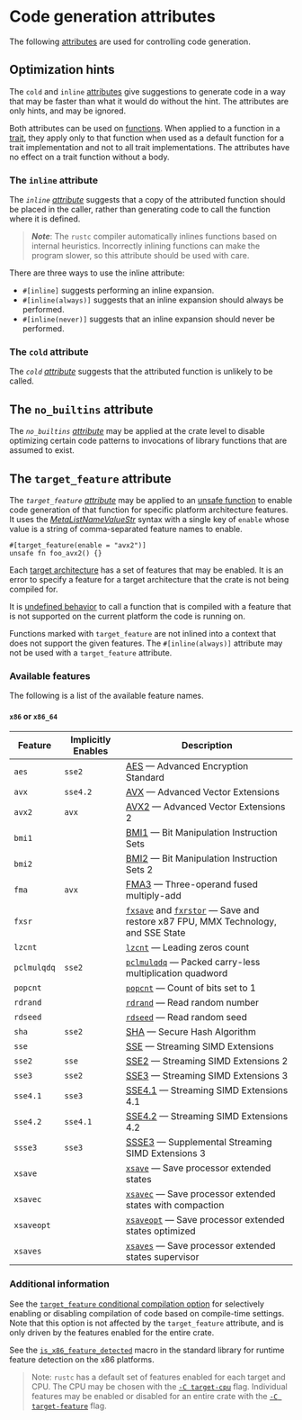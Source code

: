# Code generation attributes

The following [attributes] are used for controlling code generation.

## Optimization hints

The `cold` and `inline` [attributes] give suggestions to generate code in a
way that may be faster than what it would do without the hint. The attributes
are only hints, and may be ignored.

Both attributes can be used on [functions]. When applied to a function in a
[trait], they apply only to that function when used as a default function for
a trait implementation and not to all trait implementations. The attributes
have no effect on a trait function without a body.

### The `inline` attribute

The *`inline` [attribute]* suggests that a copy of the attributed function
should be placed in the caller, rather than generating code to call the
function where it is defined.

> ***Note***: The `rustc` compiler automatically inlines functions based on
> internal heuristics. Incorrectly inlining functions can make the program
> slower, so this attribute should be used with care.

There are three ways to use the inline attribute:

* `#[inline]` suggests performing an inline expansion.
* `#[inline(always)]` suggests that an inline expansion should always be
  performed.
* `#[inline(never)]` suggests that an inline expansion should never be
  performed.

### The `cold` attribute

The *`cold` [attribute]* suggests that the attributed function is unlikely to
be called.

## The `no_builtins` attribute

The *`no_builtins` [attribute]* may be applied at the crate level to disable
optimizing certain code patterns to invocations of library functions that are
assumed to exist.

## The `target_feature` attribute

The *`target_feature` [attribute]* may be applied to an [unsafe function] to
enable code generation of that function for specific platform architecture
features. It uses the [_MetaListNameValueStr_] syntax with a single key of
`enable` whose value is a string of comma-separated feature names to enable.

```rust,ignore
#[target_feature(enable = "avx2")]
unsafe fn foo_avx2() {}
```

Each [target architecture] has a set of features that may be enabled. It is an
error to specify a feature for a target architecture that the crate is not
being compiled for.

It is [undefined behavior] to call a function that is compiled with a feature
that is not supported on the current platform the code is running on.

Functions marked with `target_feature` are not inlined into a context that
does not support the given features. The `#[inline(always)]` attribute may not
be used with a `target_feature` attribute.

### Available features

The following is a list of the available feature names.

#### `x86` or `x86_64`

Feature     | Implicitly Enables | Description
------------|--------------------|-------------------
`aes`       | `sse2`   | [AES] — Advanced Encryption Standard
`avx`       | `sse4.2` | [AVX] — Advanced Vector Extensions
`avx2`      | `avx`    | [AVX2] — Advanced Vector Extensions 2
`bmi1`      |          | [BMI1] — Bit Manipulation Instruction Sets
`bmi2`      |          | [BMI2] — Bit Manipulation Instruction Sets 2
`fma`       | `avx`    | [FMA3] — Three-operand fused multiply-add
`fxsr`      |          | [`fxsave`] and [`fxrstor`] — Save and restore x87 FPU, MMX Technology, and SSE State
`lzcnt`     |          | [`lzcnt`] — Leading zeros count
`pclmulqdq` | `sse2`   | [`pclmulqdq`] — Packed carry-less multiplication quadword
`popcnt`    |          | [`popcnt`] — Count of bits set to 1
`rdrand`    |          | [`rdrand`] — Read random number
`rdseed`    |          | [`rdseed`] — Read random seed
`sha`       | `sse2`   | [SHA] — Secure Hash Algorithm
`sse`       |          | [SSE] — Streaming SIMD Extensions
`sse2`      | `sse`    | [SSE2] — Streaming SIMD Extensions 2
`sse3`      | `sse2`   | [SSE3] — Streaming SIMD Extensions 3
`sse4.1`    | `sse3`   | [SSE4.1] — Streaming SIMD Extensions 4.1
`sse4.2`    | `sse4.1` | [SSE4.2] — Streaming SIMD Extensions 4.2
`ssse3`     | `sse3`   | [SSSE3] — Supplemental Streaming SIMD Extensions 3
`xsave`     |          | [`xsave`] — Save processor extended states
`xsavec`    |          | [`xsavec`] — Save processor extended states with compaction
`xsaveopt`  |          | [`xsaveopt`] — Save processor extended states optimized
`xsaves`    |          | [`xsaves`] — Save processor extended states supervisor

[AES]: https://en.wikipedia.org/wiki/AES_instruction_set
[AVX]: https://en.wikipedia.org/wiki/Advanced_Vector_Extensions
[AVX2]: https://en.wikipedia.org/wiki/Advanced_Vector_Extensions#AVX2
[BMI1]: https://en.wikipedia.org/wiki/Bit_Manipulation_Instruction_Sets
[BMI2]: https://en.wikipedia.org/wiki/Bit_Manipulation_Instruction_Sets#BMI2
[FMA3]: https://en.wikipedia.org/wiki/FMA_instruction_set
[`fxsave`]: https://www.felixcloutier.com/x86/fxsave
[`fxrstor`]: https://www.felixcloutier.com/x86/fxrstor
[`lzcnt`]: https://www.felixcloutier.com/x86/lzcnt
[`pclmulqdq`]: https://www.felixcloutier.com/x86/pclmulqdq
[`popcnt`]: https://www.felixcloutier.com/x86/popcnt
[`rdrand`]: https://en.wikipedia.org/wiki/RdRand
[`rdseed`]: https://en.wikipedia.org/wiki/RdRand
[SHA]: https://en.wikipedia.org/wiki/Intel_SHA_extensions
[SSE]: https://en.wikipedia.org/wiki/Streaming_SIMD_Extensions
[SSE2]: https://en.wikipedia.org/wiki/SSE2
[SSE3]: https://en.wikipedia.org/wiki/SSE3
[SSE4.1]: https://en.wikipedia.org/wiki/SSE4#SSE4.1
[SSE4.2]: https://en.wikipedia.org/wiki/SSE4#SSE4.2
[SSSE3]: https://en.wikipedia.org/wiki/SSSE3
[`xsave`]: https://www.felixcloutier.com/x86/xsave
[`xsavec`]: https://www.felixcloutier.com/x86/xsavec
[`xsaveopt`]: https://www.felixcloutier.com/x86/xsaveopt
[`xsaves`]: https://www.felixcloutier.com/x86/xsaves

### Additional information

See the [`target_feature` conditional compilation option] for selectively
enabling or disabling compilation of code based on compile-time settings. Note
that this option is not affected by the `target_feature` attribute, and is
only driven by the features enabled for the entire crate.

See the [`is_x86_feature_detected`] macro in the standard library for runtime
feature detection on the x86 platforms.

> Note: `rustc` has a default set of features enabled for each target and CPU.
> The CPU may be chosen with the [`-C target-cpu`] flag. Individual features
> may be enabled or disabled for an entire crate with the
> [`-C target-feature`] flag.

[_MetaListNameValueStr_]: attributes.html#meta-item-attribute-syntax
[`-C target-cpu`]: ../rustc/codegen-options/index.html#target-cpu
[`-C target-feature`]: ../rustc/codegen-options/index.html#target-feature
[`is_x86_feature_detected`]: ../std/macro.is_x86_feature_detected.html
[`target_feature` conditional compilation option]: conditional-compilation.html#target_feature
[attribute]: attributes.html
[attributes]: attributes.html
[functions]: items/functions.html
[target architecture]: conditional-compilation.html#target_arch
[trait]: items/traits.html
[undefined behavior]: behavior-considered-undefined.html
[unsafe function]: unsafe-functions.html
